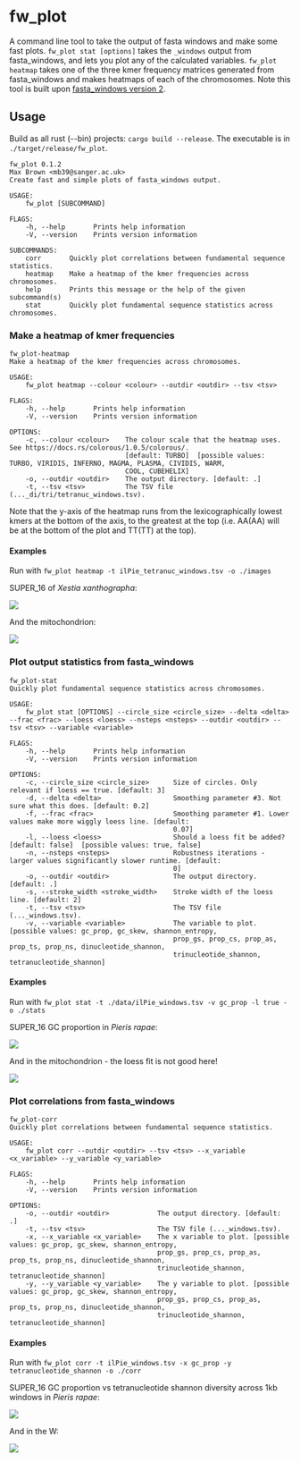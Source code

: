 # fw_plot

A command line tool to take the output of fasta windows and make some fast plots. `fw_plot stat [options]` takes the `_windows` output from fasta_windows, and lets you plot any of the calculated variables. `fw_plot heatmap` takes one of the three kmer frequency matrices generated from fasta_windows and makes heatmaps of each of the chromosomes. Note this tool is built upon <a href="https://github.com/tolkit/fasta_windows/tree/v2">fasta_windows version 2</a>.

## Usage

Build as all rust (--bin) projects: `cargo build --release`. The executable is in `./target/release/fw_plot`.

```
fw_plot 0.1.2
Max Brown <mb39@sanger.ac.uk>
Create fast and simple plots of fasta_windows output.

USAGE:
    fw_plot [SUBCOMMAND]

FLAGS:
    -h, --help       Prints help information
    -V, --version    Prints version information

SUBCOMMANDS:
    corr       Quickly plot correlations between fundamental sequence statistics.
    heatmap    Make a heatmap of the kmer frequencies across chromosomes.
    help       Prints this message or the help of the given subcommand(s)
    stat       Quickly plot fundamental sequence statistics across chromosomes.
```

### Make a heatmap of kmer frequencies

```
fw_plot-heatmap 
Make a heatmap of the kmer frequencies across chromosomes.

USAGE:
    fw_plot heatmap --colour <colour> --outdir <outdir> --tsv <tsv>

FLAGS:
    -h, --help       Prints help information
    -V, --version    Prints version information

OPTIONS:
    -c, --colour <colour>    The colour scale that the heatmap uses. See https://docs.rs/colorous/1.0.5/colorous/.
                             [default: TURBO]  [possible values: TURBO, VIRIDIS, INFERNO, MAGMA, PLASMA, CIVIDIS, WARM,
                             COOL, CUBEHELIX]
    -o, --outdir <outdir>    The output directory. [default: .]
    -t, --tsv <tsv>          The TSV file (..._di/tri/tetranuc_windows.tsv).
```

Note that the y-axis of the heatmap runs from the lexicographically lowest kmers at the bottom of the axis, to the greatest at the top (i.e. AA(AA) will be at the bottom of the plot and TT(TT) at the top).

#### Examples

Run with `fw_plot heatmap -t ilPie_tetranuc_windows.tsv -o ./images`

SUPER_16 of *Xestia xanthographa*:

<img src="./heatmaps/SUPER_16.png">

And the mitochondrion:

<img src="./heatmaps/scaffold_MT.png">

### Plot output statistics from fasta_windows

```
fw_plot-stat 
Quickly plot fundamental sequence statistics across chromosomes.

USAGE:
    fw_plot stat [OPTIONS] --circle_size <circle_size> --delta <delta> --frac <frac> --loess <loess> --nsteps <nsteps> --outdir <outdir> --tsv <tsv> --variable <variable>

FLAGS:
    -h, --help       Prints help information
    -V, --version    Prints version information

OPTIONS:
    -c, --circle_size <circle_size>      Size of circles. Only relevant if loess == true. [default: 3]
    -d, --delta <delta>                  Smoothing parameter #3. Not sure what this does. [default: 0.2]
    -f, --frac <frac>                    Smoothing parameter #1. Lower values make more wiggly loess line. [default:
                                         0.07]
    -l, --loess <loess>                  Should a loess fit be added? [default: false]  [possible values: true, false]
    -n, --nsteps <nsteps>                Robustness iterations - larger values significantly slower runtime. [default:
                                         0]
    -o, --outdir <outdir>                The output directory. [default: .]
    -s, --stroke_width <stroke_width>    Stroke width of the loess line. [default: 2]
    -t, --tsv <tsv>                      The TSV file (..._windows.tsv).
    -v, --variable <variable>            The variable to plot. [possible values: gc_prop, gc_skew, shannon_entropy,
                                         prop_gs, prop_cs, prop_as, prop_ts, prop_ns, dinucleotide_shannon,
                                         trinucleotide_shannon, tetranucleotide_shannon]
```

#### Examples

Run with `fw_plot stat -t ./data/ilPie_windows.tsv -v gc_prop -l true -o ./stats`

SUPER_16 GC proportion in *Pieris rapae*:

<img src="./stats/SUPER_16.png">

And in the mitochondrion - the loess fit is not good here!

<img src="./stats/scaffold_MT.png">


### Plot correlations from fasta_windows

```
fw_plot-corr 
Quickly plot correlations between fundamental sequence statistics.

USAGE:
    fw_plot corr --outdir <outdir> --tsv <tsv> --x_variable <x_variable> --y_variable <y_variable>

FLAGS:
    -h, --help       Prints help information
    -V, --version    Prints version information

OPTIONS:
    -o, --outdir <outdir>            The output directory. [default: .]
    -t, --tsv <tsv>                  The TSV file (..._windows.tsv).
    -x, --x_variable <x_variable>    The x variable to plot. [possible values: gc_prop, gc_skew, shannon_entropy,
                                     prop_gs, prop_cs, prop_as, prop_ts, prop_ns, dinucleotide_shannon,
                                     trinucleotide_shannon, tetranucleotide_shannon]
    -y, --y_variable <y_variable>    The y variable to plot. [possible values: gc_prop, gc_skew, shannon_entropy,
                                     prop_gs, prop_cs, prop_as, prop_ts, prop_ns, dinucleotide_shannon,
                                     trinucleotide_shannon, tetranucleotide_shannon]
```

#### Examples

Run with `fw_plot corr -t ilPie_windows.tsv -x gc_prop -y tetranucleotide_shannon -o ./corr`

SUPER_16 GC proportion vs tetranucleotide shannon diversity across 1kb windows in *Pieris rapae*:

<img src="./corr/SUPER_16.png">

And in the W:

<img src="./corr/SUPER_W.png">